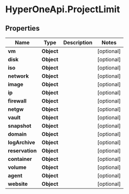 # HyperOneApi.ProjectLimit

## Properties

Name | Type | Description | Notes
------------ | ------------- | ------------- | -------------
**vm** | **Object** |  | [optional] 
**disk** | **Object** |  | [optional] 
**iso** | **Object** |  | [optional] 
**network** | **Object** |  | [optional] 
**image** | **Object** |  | [optional] 
**ip** | **Object** |  | [optional] 
**firewall** | **Object** |  | [optional] 
**netgw** | **Object** |  | [optional] 
**vault** | **Object** |  | [optional] 
**snapshot** | **Object** |  | [optional] 
**domain** | **Object** |  | [optional] 
**logArchive** | **Object** |  | [optional] 
**reservation** | **Object** |  | [optional] 
**container** | **Object** |  | [optional] 
**volume** | **Object** |  | [optional] 
**agent** | **Object** |  | [optional] 
**website** | **Object** |  | [optional] 


